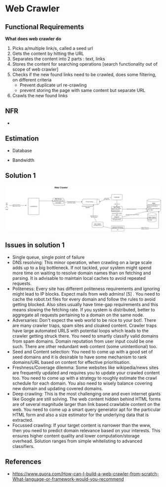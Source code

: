 # Web Crawler

## Functional Requirements
**What does web crawler do**
1) Picks a/multiple link/s, called a seed url
2) Gets the content by hitting the URL
3) Separates the content into 2 parts : text, links
4) Stores the content for searching operations [search functionality out of scope of web crawler]
5) Checks if the new found links need to be crawled, does some filtering, on different criteria
	- Prevent duplicate url re-crawling
	- prevent storing the page with same content but separate URL
6) Crawls the new found links


## NFR
- 

## Estimation
- Database

- Bandwidth

## Solution 1

![Solution1](https://github.com/himkak/notes/blob/master/SystemDesign/WebCrawler/webCrawler_sol1.jpg)

## Issues in solution 1
- Single queue, single point of failure
- DNS resolving: This minor operation, when crawling on a large scale adds up to a big bottleneck. If not tackled, your system might spend more time on waiting to resolve domain names than on fetching and parsing. It is advisable to maintain local caches to avoid repeated requests.
- Politeness: Every site has different politeness requirements and ignoring might lead to IP blocks. Expect mails from web admins! [5] . You need to cache the robot.txt files for every domain and follow the rules to avoid getting blocked. Also sites usually have time-gap requirements and this means slowing the fetching rate. If you system is distributed, better to aggregate all requests pertaining to a domain on the same node.
- Adversaries: Don't expect the web world to be nice to your bot!. There are many crawler traps, spam sites and cloaked content. Crawler traps have large automated URLS with potential loops which leads to the crawler getting struck there. You need to smartly classify valid domains from spam domains. Domain reputation from user input could be one such. There are other redundant web content (some unintentional) too.
- Seed and Content selection: You need to come up with a good set of seed domains and it is desirable to have some mechanism to rank domains/URL based on content for effective prioritisation.
- Freshness/Coverage dilemma: Some websites like wikipedia/news sites are frequently updated and requires you to update your crawled content too. You need to come up with a strategy to roughly estimate the crawl schedule for each domain. You also need to wisely balance covering new domain and updating covered domains.
- Deep crawling: This is the most challenging one and even internet giants like Google are still solving. The web content hidden behind HTML forms are of several magnitude larger than link based crawlable content on the web. You need to come up a smart query generator apt for the particular HTML form and also a size estimator for the underlying data that is extracted.
- Focussed crawling: If your target content is narrower than the www, then you need to predict domain relevance based on your interests. This ensures higher content quality and lower computation/storage overhead. Solution ranges from simple whitelisting to advanced classifiers.


## References
- https://www.quora.com/How-can-I-build-a-web-crawler-from-scratch-What-language-or-framework-would-you-recommend
